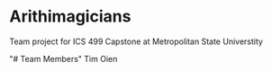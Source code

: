 # Arithimagicians

Team project for ICS 499 Capstone at Metropolitan State Universtity




"# Team Members"
Tim Oien
